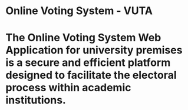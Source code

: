 # Online Voting System - VUTA
# The Online Voting System Web Application for university premises is a secure and efficient platform designed to facilitate the electoral process within academic institutions.
